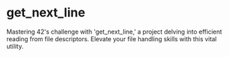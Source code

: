 # get_next_line
Mastering 42's challenge with 'get_next_line,' a project delving into efficient reading from file descriptors. Elevate your file handling skills with this vital utility.
